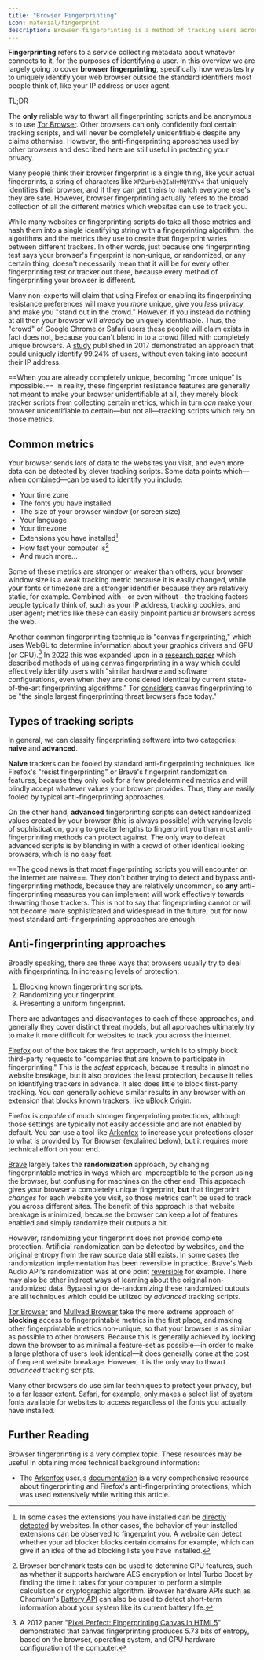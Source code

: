 ```yaml
---
title: "Browser Fingerprinting"
icon: material/fingerprint
description: Browser fingerprinting is a method of tracking users across sites regardless of their network.
---
```


**Fingerprinting** refers to a service collecting metadata about whatever connects to it, for the purposes of identifying a user. In this overview we are largely going to cover **browser fingerprinting**, specifically how websites try to uniquely identify your web browser outside the standard identifiers most people think of, like your IP address or user agent.

<div class="admonition abstract" markdown>
<p class="admonition-title">TL;DR</p>

The **only** reliable way to thwart all fingerprinting scripts and be anonymous is to use [Tor Browser](../tor.md). Other browsers can only confidently fool certain tracking scripts, and will never be completely unidentifiable despite any claims otherwise. However, the anti-fingerprinting approaches used by other browsers and described here are still useful in protecting your privacy.

</div>

Many people think their browser fingerprint is a single thing, like your actual fingerprints, a string of characters like `XP2urbkhQIaHyMQYXYv4` that uniquely identifies their browser, and if they can get theirs to match everyone else's they are safe. However, browser fingerprinting actually refers to the broad collection of all the different metrics which websites can use to track you.

While many websites or fingerprinting scripts do take all those metrics and hash them into a single identifying string with a fingerprinting algorithm, the algorithms and the metrics they use to create that fingerprint varies between different trackers. In other words, just because one fingerprinting test says your browser's fingerprint is non-unique, or randomized, or any certain thing; doesn't necessarily mean that it will be for every other fingerprinting test or tracker out there, because every method of fingerprinting your browser is different.

Many non-experts will claim that using Firefox or enabling its fingerprinting resistance preferences will make you *more* unique, give you *less* privacy, and make you "stand out in the crowd." However, if you instead do nothing at all then your browser will *already* be uniquely identifiable. Thus, the "crowd" of Google Chrome or Safari users these people will claim exists in fact does not, because you can't blend in to a crowd filled with completely unique browsers. A [study](https://www.ndss-symposium.org/ndss2017/ndss-2017-programme/cross-browser-fingerprinting-os-and-hardware-level-features/) published in 2017 demonstrated an approach that could uniquely identify 99.24% of users, without even taking into account their IP address.

==When you are already completely unique, becoming "more unique" is impossible.== In reality, these fingerprint resistance features are generally not meant to make your browser unidentifiable at all, they merely block tracker scripts from collecting certain metrics, which in turn *can* make your browser unidentifiable to certain—but not all—tracking scripts which rely on those metrics.

## Common metrics

Your browser sends lots of data to the websites you visit, and even more data can be detected by clever tracking scripts. Some data points which—when combined—can be used to identify you include:

- Your time zone
- The fonts you have installed
- The size of your browser window (or screen size)
- Your language
- Your timezone
- Extensions you have installed[^1]
- How fast your computer is[^2]
- And much more...

Some of these metrics are stronger or weaker than others, your browser window size is a weak tracking metric because it is easily changed, while your fonts or timezone are a stronger identifier because they are relatively static, for example. Combined with—or even without—the tracking factors people typically think of, such as your IP address, tracking cookies, and user agent; metrics like these can easily pinpoint particular browsers across the web.

Another common fingerprinting technique is "canvas fingerprinting," which uses WebGL to determine information about your graphics drivers and GPU (or CPU).[^3] In 2022 this was expanded upon in a [research paper](https://www.ndss-symposium.org/wp-content/uploads/2022-93-paper.pdf) which described methods of using canvas fingerprinting in a way which could effectively identify users with "similar hardware and software configurations, even when they are considered identical by current state-of-the-art fingerprinting algorithms." Tor [considers](https://2019.www.torproject.org/projects/torbrowser/design/#fingerprinting-linkability) canvas fingerprinting to be "the single largest fingerprinting threat browsers face today."

[^1]: In some cases the extensions you have installed can be [directly detected](https://z0ccc.github.io/extension-fingerprints/) by websites. In other cases, the behavior of your installed extensions can be observed to fingerprint you. A website can detect whether your ad blocker blocks certain domains for example, which can give it an idea of the ad blocking lists you have installed.
[^2]: Browser benchmark tests can be used to determine CPU features, such as whether it supports hardware AES encryption or Intel Turbo Boost by finding the time it takes for your computer to perform a simple calculation or cryptographic algorithm. Browser hardware APIs such as Chromium's [Battery API](https://developer.mozilla.org/en-US/docs/Web/API/Battery_Status_API) can also be used to detect short-term information about your system like its current battery life.
[^3]: A 2012 paper "[Pixel Perfect: Fingerprinting Canvas in HTML5](https://hovav.net/ucsd/dist/canvas.pdf)" demonstrated that canvas fingerprinting produces 5.73 bits of entropy, based on the browser, operating system, and GPU hardware configuration of the computer.

## Types of tracking scripts

In general, we can classify fingerprinting software into two categories: **naive** and **advanced**.

**Naive** trackers can be fooled by standard anti-fingerprinting techniques like Firefox's "resist fingerprinting" or Brave's fingerprint randomization features, because they only look for a few predetermined metrics and will blindly accept whatever values your browser provides. Thus, they are easily fooled by typical anti-fingerprinting approaches.

On the other hand, **advanced** fingerprinting scripts can detect randomized values created by your browser (this is always possible) with varying levels of sophistication, going to greater lengths to fingerprint you than most anti-fingerprinting methods can protect against. The only way to defeat advanced scripts is by blending in with a crowd of other identical looking browsers, which is no easy feat.

==The good news is that most fingerprinting scripts you will encounter on the internet are naive==. They don't bother trying to detect and bypass anti-fingerprinting methods, because they are relatively uncommon, so **any** anti-fingerprinting measures you can implement will work effectively towards thwarting those trackers. This is not to say that fingerprinting cannot or will not become more sophisticated and widespread in the future, but for now most standard anti-fingerprinting approaches are enough.

## Anti-fingerprinting approaches

Broadly speaking, there are three ways that browsers usually try to deal with fingerprinting. In increasing levels of protection:

1. Blocking known fingerprinting scripts.
2. Randomizing your fingerprint.
3. Presenting a uniform fingerprint.

There are advantages and disadvantages to each of these approaches, and generally they cover distinct threat models, but all approaches ultimately try to make it more difficult for websites to track you across the internet.

[Firefox](../desktop-browsers.md#firefox) out of the box takes the first approach, which is to simply block third-party requests to "companies that are known to participate in fingerprinting." This is the *safest* approach, because it results in almost no website breakage, but it also provides the least protection, because it relies on identifying trackers in advance. It also does little to block first-party tracking. You can generally achieve similar results in any browser with an extension that blocks known trackers, like [uBlock Origin](../browser-extensions.md#ublock-origin).

Firefox is *capable* of much stronger fingerprinting protections, although those settings are typically not easily accessible and are not enabled by default. You can use a tool like [Arkenfox](../desktop-browsers.md#arkenfox-advanced) to increase your protections closer to what is provided by Tor Browser (explained below), but it requires more technical effort on your end.

[Brave](../desktop-browsers.md#brave) largely takes the **randomization** approach, by changing fingerprintable metrics in ways which are imperceptible to the person using the browser, but confusing for machines on the other end. This approach gives your browser a completely unique fingerprint, **but** that fingerprint *changes* for each website you visit, so those metrics can't be used to track you across different sites. The benefit of this approach is that website breakage is minimized, because the browser can keep a lot of features enabled and simply randomize their outputs a bit.

However, randomizing your fingerprint does not provide complete protection. Artificial randomization can be detected by websites, and the original entropy from the raw source data still exists. In some cases the randomization implementation has been reversible in practice. Brave's Web Audio API's randomization was at one point [reversible](https://fingerprint.com/blog/audio-fingerprinting/#reverting-brave-standard-farbling) for example. There may also be other indirect ways of learning about the original non-randomized data. Bypassing or de-randomizing these randomized outputs are all techniques which could be utilized by *advanced* tracking scripts.

[Tor Browser](../tor.md#tor-browser) and [Mullvad Browser](../desktop-browsers.md#mullvad-browser) take the more extreme approach of **blocking** access to fingerprintable metrics in the first place, and making other fingerprintable metrics non-unique, so that your browser is as similar as possible to other browsers. Because this is generally achieved by locking down the browser to as minimal a feature-set as possible—in order to make a large plethora of users look identical—it does generally come at the cost of frequent website breakage. However, it is the only way to thwart *advanced* tracking scripts.

Many other browsers do use similar techniques to protect your privacy, but to a far lesser extent. Safari, for example, only makes a select list of system fonts available for websites to access regardless of the fonts you actually have installed.

## Further Reading

Browser fingerprinting is a very complex topic. These resources may be useful in obtaining more technical background information:

- The [Arkenfox](../desktop-browsers.md#arkenfox-advanced) user.js [documentation](https://github.com/arkenfox/user.js/wiki) is a very comprehensive resource about fingerprinting and Firefox's anti-fingerprinting protections, which was used extensively while writing this article.
